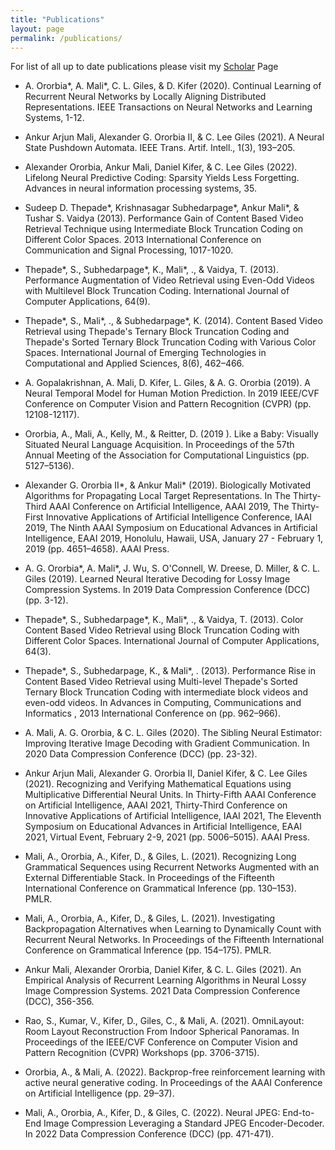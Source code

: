 ```yaml
---
title: "Publications"
layout: page
permalink: /publications/
---
```


For list of all up to date publications please visit my [Scholar](https://scholar.google.co.in/citations?user=ogxlzgcAAAAJ&hl=en) Page



* A. Ororbia*, A. Mali*, C. L. Giles, & D. Kifer (2020). Continual Learning of Recurrent Neural Networks by Locally Aligning Distributed Representations. IEEE Transactions on Neural Networks and Learning Systems, 1-12.

* Ankur Arjun Mali, Alexander G. Ororbia II, & C. Lee Giles (2021). A Neural State Pushdown Automata. IEEE Trans. Artif. Intell., 1(3), 193–205.

* Alexander Ororbia, Ankur Mali, Daniel Kifer, & C. Lee Giles (2022). Lifelong Neural Predictive Coding: Sparsity Yields Less Forgetting. Advances in neural information processing systems, 35.

* Sudeep D. Thepade*, Krishnasagar Subhedarpage*, Ankur Mali*, & Tushar S. Vaidya (2013). Performance Gain of Content Based Video Retrieval Technique using Intermediate Block Truncation Coding on Different Color Spaces. 2013 International Conference on Communication and Signal Processing, 1017-1020.

* Thepade*, S., Subhedarpage*, K., Mali*, ., & Vaidya, T. (2013). Performance Augmentation of Video Retrieval using Even-Odd Videos with Multilevel Block Truncation Coding. International Journal of Computer Applications, 64(9).

* Thepade*, S., Mali*, ., & Subhedarpage*, K. (2014). Content Based Video Retrieval using Thepade's Ternary Block Truncation Coding and Thepade's Sorted Ternary Block Truncation Coding with Various Color Spaces. International Journal of Emerging Technologies in Computational and Applied Sciences, 8(6), 462–466.

* A. Gopalakrishnan, A. Mali, D. Kifer, L. Giles, & A. G. Ororbia (2019). A Neural Temporal Model for Human Motion Prediction. In 2019 IEEE/CVF Conference on Computer Vision and Pattern Recognition (CVPR) (pp. 12108-12117).

* Ororbia, A., Mali, A., Kelly, M., & Reitter, D. (2019 ). Like a Baby: Visually Situated Neural Language Acquisition. In Proceedings of the 57th Annual Meeting of the Association for Computational Linguistics (pp. 5127–5136).

* Alexander G. Ororbia II*, & Ankur Mali* (2019). Biologically Motivated Algorithms for Propagating Local Target Representations. In The Thirty-Third AAAI Conference on Artificial Intelligence, AAAI 2019, The Thirty-First Innovative Applications of Artificial Intelligence Conference, IAAI 2019, The Ninth AAAI Symposium on Educational Advances in Artificial Intelligence, EAAI 2019, Honolulu, Hawaii, USA, January 27 - February 1, 2019 (pp. 4651–4658). AAAI Press.

* A. G. Ororbia*, A. Mali*, J. Wu, S. O'Connell, W. Dreese, D. Miller, & C. L. Giles (2019). Learned Neural Iterative Decoding for Lossy Image Compression Systems. In 2019 Data Compression Conference (DCC) (pp. 3-12).

* Thepade*, S., Subhedarpage*, K., Mali*, ., & Vaidya, T. (2013). Color Content Based Video Retrieval using Block Truncation Coding with Different Color Spaces. International Journal of Computer Applications, 64(3).

* Thepade*, S., Subhedarpage, K., & Mali*, . (2013). Performance Rise in Content Based Video Retrieval using Multi-level Thepade's Sorted Ternary Block Truncation Coding with intermediate block videos and even-odd videos. In Advances in Computing, Communications and Informatics , 2013 International Conference on (pp. 962–966).

* A. Mali, A. G. Ororbia, & C. L. Giles (2020). The Sibling Neural Estimator: Improving Iterative Image Decoding with Gradient Communication. In 2020 Data Compression Conference (DCC) (pp. 23-32).

* Ankur Arjun Mali, Alexander G. Ororbia II, Daniel Kifer, & C. Lee Giles (2021). Recognizing and Verifying Mathematical Equations using Multiplicative Differential Neural Units. In Thirty-Fifth AAAI Conference on Artificial Intelligence, AAAI 2021, Thirty-Third Conference on Innovative Applications of Artificial Intelligence, IAAI 2021, The Eleventh Symposium on Educational Advances in Artificial Intelligence, EAAI 2021, Virtual Event, February 2-9, 2021 (pp. 5006–5015). AAAI Press.

* Mali, A., Ororbia, A., Kifer, D., & Giles, L. (2021). Recognizing Long Grammatical Sequences using Recurrent Networks Augmented with an External Differentiable Stack. In Proceedings of the Fifteenth International Conference on Grammatical Inference (pp. 130–153). PMLR.

* Mali, A., Ororbia, A., Kifer, D., & Giles, L. (2021). Investigating Backpropagation Alternatives when Learning to Dynamically Count with Recurrent Neural Networks. In Proceedings of the Fifteenth International Conference on Grammatical Inference (pp. 154–175). PMLR.

* Ankur Mali, Alexander Ororbia, Daniel Kifer, & C. L. Giles (2021). An Empirical Analysis of Recurrent Learning Algorithms in Neural Lossy Image Compression Systems. 2021 Data Compression Conference (DCC), 356-356.

* Rao, S., Kumar, V., Kifer, D., Giles, C., & Mali, A. (2021). OmniLayout: Room Layout Reconstruction From Indoor Spherical Panoramas. In Proceedings of the IEEE/CVF Conference on Computer Vision and Pattern Recognition (CVPR) Workshops (pp. 3706-3715).

* Ororbia, A., & Mali, A. (2022). Backprop-free reinforcement learning with active neural generative coding. In Proceedings of the AAAI Conference on Artificial Intelligence (pp. 29–37).

* Mali, A., Ororbia, A., Kifer, D., & Giles, C. (2022). Neural JPEG: End-to-End Image Compression Leveraging a Standard JPEG Encoder-Decoder. In 2022 Data Compression Conference (DCC) (pp. 471-471).




